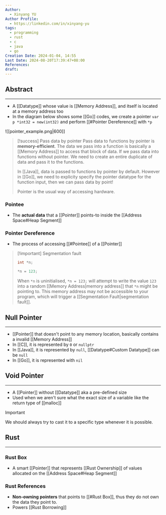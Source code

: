 ```yaml
---
Author:
  - Xinyang YU
Author Profile:
  - https://linkedin.com/in/xinyang-yu
tags:
  - programming
  - rust
  - c
  - java
  - go
Creation Date: 2024-01-04, 14:55
Last Date: 2024-08-20T17:39:47+08:00
References: 
draft: 
---
```

## Abstract
---
- A [[Datatype]] whose value is [[Memory Address]], and itself is located at a memory address too
- In the diagram below shows some [[Go]] codes, we create a pointer `var p *int32 = new(int32)` and perform [[#Pointer Dereference]] with `*p`

![[pointer_example.png|600]]

>[!success] Pass data by pointer
> Pass data to functions by pointer is **memory-efficient**. The data we pass into a function is basically a [[Memory Address]] to access that block of data. If we pass data into functions without pointer. We need to create an entire duplicate of data and pass it to the functions. 
> 
> In [[Java]], data is passed to functions by pointer by default. However in [[Go]], we need to explicity specify the pointer datatype for the function input, then we can pass data by point!
> 
> Pointer is the usual way of accessing hardware.
### Pointee
- The **actual data** that a [[Pointer]] points-to inside the [[Address Space#Heap Segment]]

### Pointer Dereference
- The process of accessing [[#Pointee]] of a [[Pointer]]



>[!important] Segmentation fault
> ```c
> int *n;
> 
> *n = 123;
> ```
> 
> When `*n` is uninitialised, `*n = 123;` will attempt to write the value `123` into a random [[Memory Address|memory address]] that `*n` might be pointing to. This memory address may not be accessible to your program, which will trigger a [[Segmentation Fault|segmentation fault]].
 


## Null Pointer
---
- [[Pointer]] that doesn't point to any memory location, basically contains a invalid [[Memory Address]]
- In [[C]], it is represented by `0` or `nullptr`
- In [[Java]], it is represented by `null`, [[Datatype#Custom Datatype]] can be `null`
- In [[Go]], it is represented with `nil`

## Void Pointer
---
- A [[Pointer]] without [[Datatype]] aka a pre-defined size
- Used when we aren't sure what the exact size of a variable like the return type of [[malloc]]

>[!important]
> We should always try to cast it to a specific type whenever it is possible.

## Rust
---
### Rust Box
- A smart [[Pointer]] that represents [[Rust Ownership]] of values allocated on the [[Address Space#Heap Segment]]
### Rust References 
- **Non-owning pointers** that points to [[#Rust Box]], thus they do not own the data they point to.
- Powers [[Rust Borrowing]]